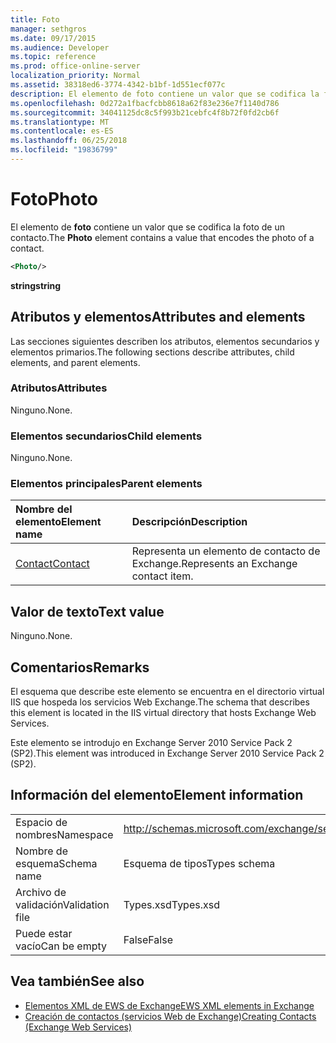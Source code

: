 ```yaml
---
title: Foto
manager: sethgros
ms.date: 09/17/2015
ms.audience: Developer
ms.topic: reference
ms.prod: office-online-server
localization_priority: Normal
ms.assetid: 38318ed6-3774-4342-b1bf-1d551ecf077c
description: El elemento de foto contiene un valor que se codifica la foto de un contacto.
ms.openlocfilehash: 0d272a1fbacfcbb8618a62f83e236e7f1140d786
ms.sourcegitcommit: 34041125dc8c5f993b21cebfc4f8b72f0fd2cb6f
ms.translationtype: MT
ms.contentlocale: es-ES
ms.lasthandoff: 06/25/2018
ms.locfileid: "19836799"
---
```

# <a name="photo"></a><span data-ttu-id="12fbf-103">Foto</span><span class="sxs-lookup"><span data-stu-id="12fbf-103">Photo</span></span>

<span data-ttu-id="12fbf-104">El elemento de **foto** contiene un valor que se codifica la foto de un contacto.</span><span class="sxs-lookup"><span data-stu-id="12fbf-104">The **Photo** element contains a value that encodes the photo of a contact.</span></span> 
  
```XML
<Photo/>
```

<span data-ttu-id="12fbf-105">**string**</span><span class="sxs-lookup"><span data-stu-id="12fbf-105">**string**</span></span>

## <a name="attributes-and-elements"></a><span data-ttu-id="12fbf-106">Atributos y elementos</span><span class="sxs-lookup"><span data-stu-id="12fbf-106">Attributes and elements</span></span>

<span data-ttu-id="12fbf-107">Las secciones siguientes describen los atributos, elementos secundarios y elementos primarios.</span><span class="sxs-lookup"><span data-stu-id="12fbf-107">The following sections describe attributes, child elements, and parent elements.</span></span>
  
### <a name="attributes"></a><span data-ttu-id="12fbf-108">Atributos</span><span class="sxs-lookup"><span data-stu-id="12fbf-108">Attributes</span></span>

<span data-ttu-id="12fbf-109">Ninguno.</span><span class="sxs-lookup"><span data-stu-id="12fbf-109">None.</span></span>
  
### <a name="child-elements"></a><span data-ttu-id="12fbf-110">Elementos secundarios</span><span class="sxs-lookup"><span data-stu-id="12fbf-110">Child elements</span></span>

<span data-ttu-id="12fbf-111">Ninguno.</span><span class="sxs-lookup"><span data-stu-id="12fbf-111">None.</span></span>
  
### <a name="parent-elements"></a><span data-ttu-id="12fbf-112">Elementos principales</span><span class="sxs-lookup"><span data-stu-id="12fbf-112">Parent elements</span></span>

|<span data-ttu-id="12fbf-113">**Nombre del elemento**</span><span class="sxs-lookup"><span data-stu-id="12fbf-113">**Element name**</span></span>|<span data-ttu-id="12fbf-114">**Descripción**</span><span class="sxs-lookup"><span data-stu-id="12fbf-114">**Description**</span></span>|
|:-----|:-----|
|[<span data-ttu-id="12fbf-115">Contact</span><span class="sxs-lookup"><span data-stu-id="12fbf-115">Contact</span></span>](contact.md) <br/> |<span data-ttu-id="12fbf-116">Representa un elemento de contacto de Exchange.</span><span class="sxs-lookup"><span data-stu-id="12fbf-116">Represents an Exchange contact item.</span></span>  <br/> |
   
## <a name="text-value"></a><span data-ttu-id="12fbf-117">Valor de texto</span><span class="sxs-lookup"><span data-stu-id="12fbf-117">Text value</span></span>

<span data-ttu-id="12fbf-118">Ninguno.</span><span class="sxs-lookup"><span data-stu-id="12fbf-118">None.</span></span>
  
## <a name="remarks"></a><span data-ttu-id="12fbf-119">Comentarios</span><span class="sxs-lookup"><span data-stu-id="12fbf-119">Remarks</span></span>

<span data-ttu-id="12fbf-120">El esquema que describe este elemento se encuentra en el directorio virtual IIS que hospeda los servicios Web Exchange.</span><span class="sxs-lookup"><span data-stu-id="12fbf-120">The schema that describes this element is located in the IIS virtual directory that hosts Exchange Web Services.</span></span>
  
<span data-ttu-id="12fbf-121">Este elemento se introdujo en Exchange Server 2010 Service Pack 2 (SP2).</span><span class="sxs-lookup"><span data-stu-id="12fbf-121">This element was introduced in Exchange Server 2010 Service Pack 2 (SP2).</span></span>
  
## <a name="element-information"></a><span data-ttu-id="12fbf-122">Información del elemento</span><span class="sxs-lookup"><span data-stu-id="12fbf-122">Element information</span></span>

|||
|:-----|:-----|
|<span data-ttu-id="12fbf-123">Espacio de nombres</span><span class="sxs-lookup"><span data-stu-id="12fbf-123">Namespace</span></span>  <br/> |http://schemas.microsoft.com/exchange/services/2006/types  <br/> |
|<span data-ttu-id="12fbf-124">Nombre de esquema</span><span class="sxs-lookup"><span data-stu-id="12fbf-124">Schema name</span></span>  <br/> |<span data-ttu-id="12fbf-125">Esquema de tipos</span><span class="sxs-lookup"><span data-stu-id="12fbf-125">Types schema</span></span>  <br/> |
|<span data-ttu-id="12fbf-126">Archivo de validación</span><span class="sxs-lookup"><span data-stu-id="12fbf-126">Validation file</span></span>  <br/> |<span data-ttu-id="12fbf-127">Types.xsd</span><span class="sxs-lookup"><span data-stu-id="12fbf-127">Types.xsd</span></span>  <br/> |
|<span data-ttu-id="12fbf-128">Puede estar vacío</span><span class="sxs-lookup"><span data-stu-id="12fbf-128">Can be empty</span></span>  <br/> |<span data-ttu-id="12fbf-129">False</span><span class="sxs-lookup"><span data-stu-id="12fbf-129">False</span></span>  <br/> |
   
## <a name="see-also"></a><span data-ttu-id="12fbf-130">Vea también</span><span class="sxs-lookup"><span data-stu-id="12fbf-130">See also</span></span>

- [<span data-ttu-id="12fbf-131">Elementos XML de EWS de Exchange</span><span class="sxs-lookup"><span data-stu-id="12fbf-131">EWS XML elements in Exchange</span></span>](ews-xml-elements-in-exchange.md)
- [<span data-ttu-id="12fbf-132">Creación de contactos (servicios Web de Exchange)</span><span class="sxs-lookup"><span data-stu-id="12fbf-132">Creating Contacts (Exchange Web Services)</span></span>](http://msdn.microsoft.com/library/4845917e-70d1-481c-bbd7-011ec6571789%28Office.15%29.aspx)

